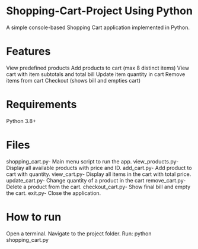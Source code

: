 # Shopping-Cart-Project Using Python 
A simple console-based Shopping Cart application implemented in Python.
# Features
View predefined products
Add products to cart (max 8 distinct items)
View cart with item subtotals and total bill
Update item quantity in cart
Remove items from cart
Checkout (shows bill and empties cart)
# Requirements
Python 3.8+
# Files
shopping_cart.py- Main menu script to run the app.
view_products.py- Display all available products with price and ID.
add_cart.py- Add product to cart with quantity.
view_cart.py- Display all items in the cart with total price.
update_cart.py- Change quantity of a product in the cart
remove_cart.py- Delete a product from the cart.
checkout_cart.py- Show final bill and empty the cart.
exit.py- Close the application.
# How to run
Open a terminal.
Navigate to the project folder.
Run: python shopping_cart.py


